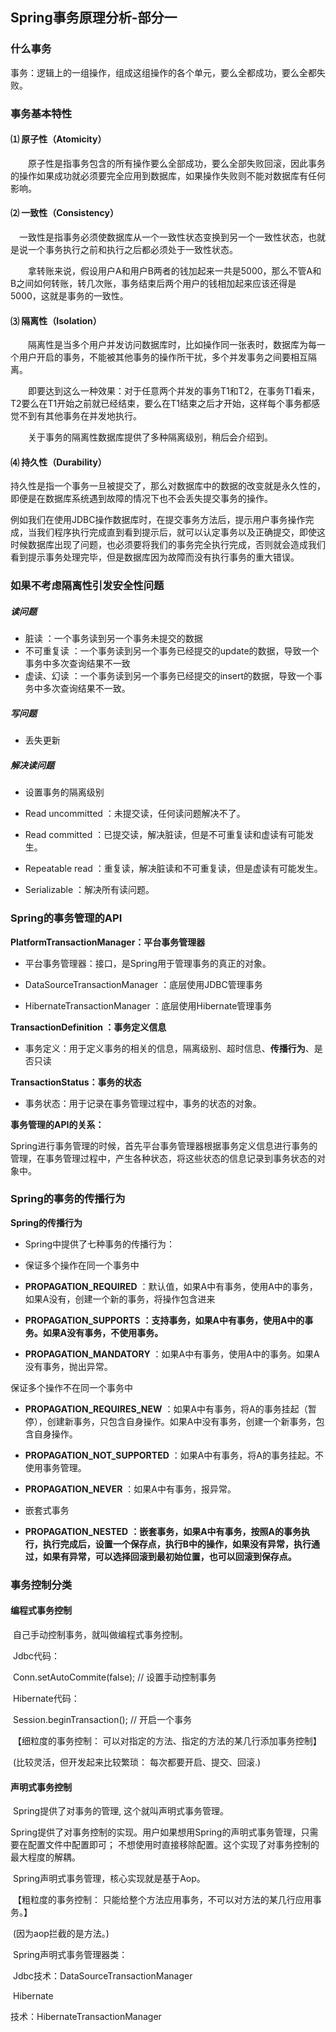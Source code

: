 ## Spring事务原理分析-部分一

### **什么事务**

事务：逻辑上的一组操作，组成这组操作的各个单元，要么全都成功，要么全都失败。

### 事务基本特性

#### ⑴  原子性（Atomicity）

　　原子性是指事务包含的所有操作要么全部成功，要么全部失败回滚，因此事务的操作如果成功就必须要完全应用到数据库，如果操作失败则不能对数据库有任何影响。

#### ⑵  一致性（Consistency）

　一致性是指事务必须使数据库从一个一致性状态变换到另一个一致性状态，也就是说一个事务执行之前和执行之后都必须处于一致性状态。

　　拿转账来说，假设用户A和用户B两者的钱加起来一共是5000，那么不管A和B之间如何转账，转几次账，事务结束后两个用户的钱相加起来应该还得是5000，这就是事务的一致性。

 

#### ⑶  隔离性（Isolation）

　　隔离性是当多个用户并发访问数据库时，比如操作同一张表时，数据库为每一个用户开启的事务，不能被其他事务的操作所干扰，多个并发事务之间要相互隔离。

　　即要达到这么一种效果：对于任意两个并发的事务T1和T2，在事务T1看来，T2要么在T1开始之前就已经结束，要么在T1结束之后才开始，这样每个事务都感觉不到有其他事务在并发地执行。

　　关于事务的隔离性数据库提供了多种隔离级别，稍后会介绍到。

#### ⑷  持久性（Durability）

持久性是指一个事务一旦被提交了，那么对数据库中的数据的改变就是永久性的，即便是在数据库系统遇到故障的情况下也不会丢失提交事务的操作。

例如我们在使用JDBC操作数据库时，在提交事务方法后，提示用户事务操作完成，当我们程序执行完成直到看到提示后，就可以认定事务以及正确提交，即使这时候数据库出现了问题，也必须要将我们的事务完全执行完成，否则就会造成我们看到提示事务处理完毕，但是数据库因为故障而没有执行事务的重大错误。

###  **如果不考虑隔离性引发安全性问题**

##### 读问题

- 脏读		：一个事务读到另一个事务未提交的数据
- 不可重复读	：一个事务读到另一个事务已经提交的update的数据，导致一个事务中多次查询结果不一致
- 虚读、幻读	：一个事务读到另一个事务已经提交的insert的数据，导致一个事务中多次查询结果不一致。

##### 写问题

- 丢失更新

##### **解决读问题**

- 设置事务的隔离级别

- Read uncommitted	：未提交读，任何读问题解决不了。
- Read committed	：已提交读，解决脏读，但是不可重复读和虚读有可能发生。
- Repeatable read	：重复读，解决脏读和不可重复读，但是虚读有可能发生。
- Serializable		：解决所有读问题。

### Spring的事务管理的API

**PlatformTransactionManager：平台事务管理器**

- 平台事务管理器：接口，是Spring用于管理事务的真正的对象。

- DataSourceTransactionManager	：底层使用JDBC管理事务
- HibernateTransactionManager	：底层使用Hibernate管理事务

**TransactionDefinition	：事务定义信息**

- 事务定义：用于定义事务的相关的信息，隔离级别、超时信息、**传播行为**、是否只读

**TransactionStatus：事务的状态**

- 事务状态：用于记录在事务管理过程中，事务的状态的对象。

**事务管理的API的关系：**

Spring进行事务管理的时候，首先平台事务管理器根据事务定义信息进行事务的管理，在事务管理过程中，产生各种状态，将这些状态的信息记录到事务状态的对象中。

### **Spring的事务的传播行为**

**Spring的传播行为**

- Spring中提供了七种事务的传播行为：

- 保证多个操作在同一个事务中

- **PROPAGATION_REQUIRED**	：默认值，如果A中有事务，使用A中的事务，如果A没有，创建一个新的事务，将操作包含进来
- **PROPAGATION_SUPPORTS**		**：支持事务，如果A中有事务，使用A中的事务。如果A没有事务，不使用事务。**
- **PROPAGATION_MANDATORY**	：如果A中有事务，使用A中的事务。如果A没有事务，抛出异常。



保证多个操作不在同一个事务中

- **PROPAGATION_REQUIRES_NEW**	：如果A中有事务，将A的事务挂起（暂停），创建新事务，只包含自身操作。如果A中没有事务，创建一个新事务，包含自身操作。
- **PROPAGATION_NOT_SUPPORTED**	：如果A中有事务，将A的事务挂起。不使用事务管理。
- **PROPAGATION_NEVER**			：如果A中有事务，报异常。

- 嵌套式事务

- **PROPAGATION_NESTED**			**：嵌套事务，如果A中有事务，按照A的事务执行，执行完成后，设置一个保存点，执行B中的操作，如果没有异常，执行通过，如果有异常，可以选择回滚到最初始位置，也可以回滚到保存点。**





### 事务控制分类

#### 编程式事务控制

​         自己手动控制事务，就叫做编程式事务控制。

​     Jdbc代码：

​         Conn.setAutoCommite(false);  // 设置手动控制事务

​     Hibernate代码：

​         Session.beginTransaction();    // 开启一个事务

​     【细粒度的事务控制： 可以对指定的方法、指定的方法的某几行添加事务控制】

​     (比较灵活，但开发起来比较繁琐： 每次都要开启、提交、回滚.)

 

#### 声明式事务控制

​         Spring提供了对事务的管理, 这个就叫声明式事务管理。

​     Spring提供了对事务控制的实现。用户如果想用Spring的声明式事务管理，只需要在配置文件中配置即可； 不想使用时直接移除配置。这个实现了对事务控制的最大程度的解耦。

​     Spring声明式事务管理，核心实现就是基于Aop。

​     【粗粒度的事务控制： 只能给整个方法应用事务，不可以对方法的某几行应用事务。】

​     (因为aop拦截的是方法。)

 

​     Spring声明式事务管理器类：

​     Jdbc技术：DataSourceTransactionManager

​     Hibernate

技术：HibernateTransactionManager